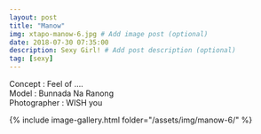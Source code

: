 ```yaml
---
layout: post
title: "Manow"
img: xtapo-manow-6.jpg # Add image post (optional)
date: 2018-07-30 07:35:00
description: Sexy Girl! # Add post description (optional)
tag: [sexy]
---
```

Concept : Feel of ….  
Model : Bunnada Na Ranong  
Photographer : WISH you        

{% include image-gallery.html folder="/assets/img/manow-6/" %}
